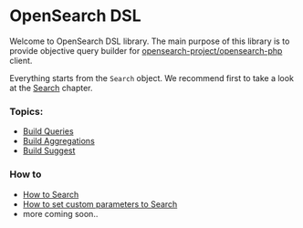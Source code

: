 # OpenSearch DSL

Welcome to OpenSearch DSL library. The main purpose of this library is to provide objective query builder for [opensearch-project/opensearch-php][1] client.

Everything starts from the `Search` object. We recommend first to take a look at the [Search](HowTo/HowToSearch.md) chapter.

### Topics:
- [Build Queries](Query/index.md)
- [Build Aggregations](Aggregation/index.md)
- [Build Suggest](Suggest/index.md)

### How to
- [How to Search](HowTo/HowToSearch.md)
- [How to set custom parameters to Search](HowTo/CustomParameters.md)
- more coming soon..

[1]: https://github.com/opensearch-project/opensearch-php
